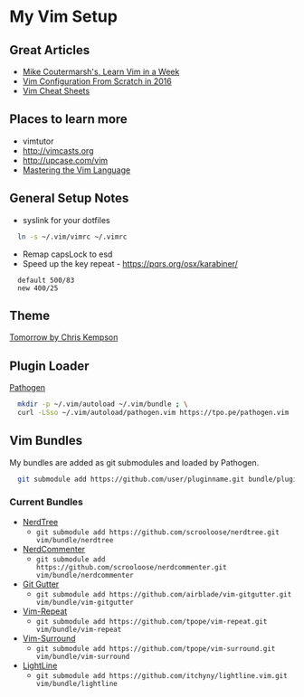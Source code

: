 
# My Vim Setup

## Great Articles
* [Mike Coutermarsh's, Learn Vim in a Week](https://mikecoutermarsh.com/learning-vim-in-a-week/)
* [Vim Configuration From Scratch in 2016](http://marcgg.com/blog/2016/03/01/vimrc-example/)
* [Vim Cheat Sheets](http://www.glump.net/files/2012/08/vi-vim-cheat-sheet-and-tutorial.pdf)

## Places to learn more
* vimtutor
* http://vimcasts.org
* http://upcase.com/vim
* [Mastering the Vim Language](https://www.youtube.com/watch?v=wlR5gYd6um0)

## General Setup Notes

* syslink for your dotfiles

``` bash
  ln -s ~/.vim/vimrc ~/.vimrc
```

* Remap capsLock to esd
* Speed up the key repeat - https://pqrs.org/osx/karabiner/

```
  default 500/83
  new 400/25
```

## Theme
[Tomorrow by Chris Kempson](https://github.com/chriskempson/tomorrow-theme)

## Plugin Loader
[Pathogen](https://github.com/tpope/vim-pathogen)

``` bash
  mkdir -p ~/.vim/autoload ~/.vim/bundle ; \
  curl -LSso ~/.vim/autoload/pathogen.vim https://tpo.pe/pathogen.vim
```

## Vim Bundles

My bundles are added as git submodules and loaded by Pathogen.

``` bash
  git submodule add https://github.com/user/pluginname.git bundle/pluginname
```

### Current Bundles
* [NerdTree](https://github.com/scrooloose/nerdtree)
  * `git submodule add https://github.com/scrooloose/nerdtree.git vim/bundle/nerdtree`
* [NerdCommenter](https://github.com/scrooloose/nerdcommenter)
  * `git submodule add https://github.com/scrooloose/nerdcommenter.git vim/bundle/nerdcommenter`
* [Git Gutter](https://github.com/airblade/vim-gitgutter)
  * `git submodule add https://github.com/airblade/vim-gitgutter.git vim/bundle/vim-gitgutter`
* [Vim-Repeat]()
  * `git submodule add https://github.com/tpope/vim-repeat.git vim/bundle/vim-repeat`
* [Vim-Surround]()
  * `git submodule add https://github.com/tpope/vim-surround.git vim/bundle/vim-surround`
* [LightLine]()
  * `git submodule add https://github.com/itchyny/lightline.vim.git vim/bundle/lightline`

